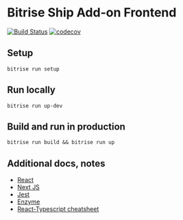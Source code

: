 # Bitrise Ship Add-on Frontend

[![Build Status](https://app.bitrise.io/app/3839b7b2de912762/status.svg?token=fk8X65Y-xDTcksuubWiwFw&branch=master)](https://app.bitrise.io/app/3839b7b2de912762)
[![codecov](https://codecov.io/gh/bitrise-io/addons-ship-frontend/branch/master/graph/badge.svg)](https://codecov.io/gh/bitrise-io/addons-ship-frontend)

## Setup

`bitrise run setup`

## Run locally

`bitrise run up-dev`

## Build and run in production

`bitrise run build && bitrise run up`

## Additional docs, notes

- [React](https://reactjs.org/docs)
- [Next JS](https://nextjs.org/docs)
- [Jest](https://jestjs.io/docs/en/api)
- [Enzyme](https://airbnb.io/enzyme/)
- [React-Typescript cheatsheet](https://github.com/typescript-cheatsheets/react-typescript-cheatsheet)